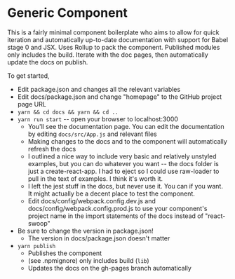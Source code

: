 # Generic Component

This is a fairly minimal component boilerplate who aims to allow for quick iteration and automatically up-to-date documentation with support for Babel stage 0 and JSX. Uses Rollup to pack the component. Published modules only includes the build. Iterate with the doc pages, then automatically update the docs on publish.

To get started,

- Edit package.json and changes all the relevant variables
- Edit docs/package.json and change "homepage" to the GitHub project page URL
- `yarn && cd docs && yarn && cd ..`
- `yarn run start` -- open your browser to localhost:3000
  - You'll see the documentation page. You can edit the documentation by editing `docs/src/App.js` and relevant files
  - Making changes to the docs and to the component will automatically refresh the docs
  - I outlined a nice way to include very basic and relatively unstyled examples, but you can do whatever you want -- the docs folder is just a create-react-app. I had to eject so I could use raw-loader to pull in the text of examples. I think it's worth it.
  - I left the jest stuff in the docs, but never use it. You can if you want. It might actually be a decent place to test the component.
  - Edit docs/config/webpack.config.dev.js and docs/config/webpack.config.prod.js to use your component's project name in the import statements of the docs instead of "react-swoop"
- Be sure to change the version in package.json!
  - The version in docs/package.json doesn't matter
- `yarn publish`
  - Publishes the component
  - (see .npmignore) only includes build (`lib`)
  - Updates the docs on the gh-pages branch automatically
